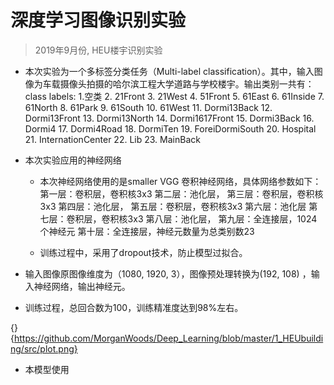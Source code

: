 # 深度学习图像识别实验
> 2019年9月份, HEU楼宇识别实验

- 本次实验为一个多标签分类任务（Multi-label classification）。其中，输入图像为车载摄像头拍摄的哈尔滨工程大学道路与学校楼宇。输出类别一共有：class labels: 1.空类 2. 21Front 3. 21West 4. 51Front 5. 61East 6. 61Inside 7. 61North 8. 61Park 9. 61South 10. 61West 11. Dormi13Back 12. Dormi13Front 13. Dormi13North 14. Dormi1617Front 15. Dormi3Back 16. Dormi4 17. Dormi4Road 18. DormiTen 19. ForeiDormiSouth 20. Hospital 21. InternationCenter 22. Lib 23. MainBack

- 本次实验应用的神经网络
  - 本次神经网络使用的是smaller VGG 卷积神经网络，具体网络参数如下：
第一层：卷积层，卷积核3x3
第二层：池化层，
第三层：卷积层，卷积核3x3
第四层：池化层，
第五层：卷积层，卷积核3x3
第六层：池化层
第七层：卷积层，卷积核3x3
第八层：池化层，
第九层：全连接层，1024个神经元
第十层：全连接层，神经元数量为总类别数23

  - 训练过程中，采用了dropout技术，防止模型过拟合。

- 输入图像原图像维度为（1080, 1920, 3），图像预处理转换为(192, 108) ，输入神经网络，输出神经元。

- 训练过程，总回合数为100，训练精准度达到98%左右。

![](){}{https://github.com/MorganWoods/Deep_Learning/blob/master/1_HEUbuilding/src/plot.png}

- 本模型使用
